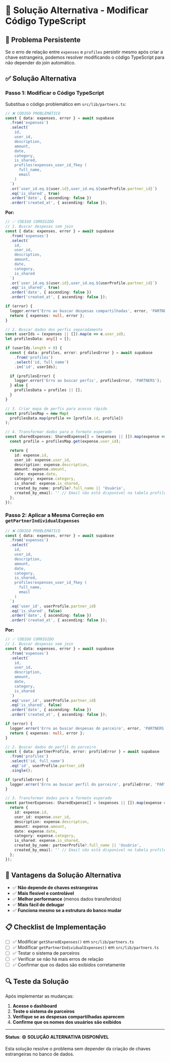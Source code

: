 # 🔧 Solução Alternativa - Modificar Código TypeScript

## 🚨 Problema Persistente

Se o erro de relação entre `expenses` e `profiles` persistir mesmo após criar a chave estrangeira, podemos resolver modificando o código TypeScript para não depender do join automático.

## ✅ **Solução Alternativa**

### **Passo 1: Modificar o Código TypeScript**

Substitua o código problemático em `src/lib/partners.ts`:

```typescript
// ❌ CÓDIGO PROBLEMÁTICO
const { data: expenses, error } = await supabase
  .from('expenses')
  .select(`
    id,
    user_id,
    description,
    amount,
    date,
    category,
    is_shared,
    profiles!expenses_user_id_fkey (
      full_name,
      email
    )
  `)
  .or(`user_id.eq.${user.id},user_id.eq.${userProfile.partner_id}`)
  .eq('is_shared', true)
  .order('date', { ascending: false })
  .order('created_at', { ascending: false });
```

**Por:**

```typescript
// ✅ CÓDIGO CORRIGIDO
// 1. Buscar despesas sem join
const { data: expenses, error } = await supabase
  .from('expenses')
  .select(`
    id,
    user_id,
    description,
    amount,
    date,
    category,
    is_shared
  `)
  .or(`user_id.eq.${user.id},user_id.eq.${userProfile.partner_id}`)
  .eq('is_shared', true)
  .order('date', { ascending: false })
  .order('created_at', { ascending: false });

if (error) {
  logger.error('Erro ao buscar despesas compartilhadas', error, 'PARTNERS');
  return { expenses: null, error };
}

// 2. Buscar dados dos perfis separadamente
const userIds = (expenses || []).map(e => e.user_id);
let profilesData: any[] = [];

if (userIds.length > 0) {
  const { data: profiles, error: profilesError } = await supabase
    .from('profiles')
    .select('id, full_name')
    .in('id', userIds);

  if (profilesError) {
    logger.error('Erro ao buscar perfis', profilesError, 'PARTNERS');
  } else {
    profilesData = profiles || [];
  }
}

// 3. Criar mapa de perfis para acesso rápido
const profilesMap = new Map(
  profilesData.map(profile => [profile.id, profile])
);

// 4. Transformar dados para o formato esperado
const sharedExpenses: SharedExpense[] = (expenses || []).map(expense => {
  const profile = profilesMap.get(expense.user_id);

  return {
    id: expense.id,
    user_id: expense.user_id,
    description: expense.description,
    amount: expense.amount,
    date: expense.date,
    category: expense.category,
    is_shared: expense.is_shared,
    created_by_name: profile?.full_name || 'Usuário',
    created_by_email: '' // Email não está disponível na tabela profiles
  };
});
```

### **Passo 2: Aplicar a Mesma Correção em `getPartnerIndividualExpenses`**

```typescript
// ❌ CÓDIGO PROBLEMÁTICO
const { data: expenses, error } = await supabase
  .from('expenses')
  .select(`
    id,
    user_id,
    description,
    amount,
    date,
    category,
    is_shared,
    profiles!expenses_user_id_fkey (
      full_name,
      email
    )
  `)
  .eq('user_id', userProfile.partner_id)
  .eq('is_shared', false)
  .order('date', { ascending: false })
  .order('created_at', { ascending: false });
```

**Por:**

```typescript
// ✅ CÓDIGO CORRIGIDO
// 1. Buscar despesas sem join
const { data: expenses, error } = await supabase
  .from('expenses')
  .select(`
    id,
    user_id,
    description,
    amount,
    date,
    category,
    is_shared
  `)
  .eq('user_id', userProfile.partner_id)
  .eq('is_shared', false)
  .order('date', { ascending: false })
  .order('created_at', { ascending: false });

if (error) {
  logger.error('Erro ao buscar despesas do parceiro', error, 'PARTNERS');
  return { expenses: null, error };
}

// 2. Buscar dados do perfil do parceiro
const { data: partnerProfile, error: profileError } = await supabase
  .from('profiles')
  .select('id, full_name')
  .eq('id', userProfile.partner_id)
  .single();

if (profileError) {
  logger.error('Erro ao buscar perfil do parceiro', profileError, 'PARTNERS');
}

// 3. Transformar dados para o formato esperado
const partnerExpenses: SharedExpense[] = (expenses || []).map(expense => {
  return {
    id: expense.id,
    user_id: expense.user_id,
    description: expense.description,
    amount: expense.amount,
    date: expense.date,
    category: expense.category,
    is_shared: expense.is_shared,
    created_by_name: partnerProfile?.full_name || 'Usuário',
    created_by_email: '' // Email não está disponível na tabela profiles
  };
});
```

## 🚀 **Vantagens da Solução Alternativa**

- ✅ **Não depende de chaves estrangeiras**
- ✅ **Mais flexível e controlável**
- ✅ **Melhor performance** (menos dados transferidos)
- ✅ **Mais fácil de debugar**
- ✅ **Funciona mesmo se a estrutura do banco mudar**

## 📋 **Checklist de Implementação**

- [ ] ✅ Modificar `getSharedExpenses()` em `src/lib/partners.ts`
- [ ] ✅ Modificar `getPartnerIndividualExpenses()` em `src/lib/partners.ts`
- [ ] ✅ Testar o sistema de parceiros
- [ ] ✅ Verificar se não há mais erros de relação
- [ ] ✅ Confirmar que os dados são exibidos corretamente

## 🔍 **Teste da Solução**

Após implementar as mudanças:

1. **Acesse o dashboard**
2. **Teste o sistema de parceiros**
3. **Verifique se as despesas compartilhadas aparecem**
4. **Confirme que os nomes dos usuários são exibidos**

---

**Status**: 🟢 **SOLUÇÃO ALTERNATIVA DISPONÍVEL**

Esta solução resolve o problema sem depender da criação de chaves estrangeiras no banco de dados. 
